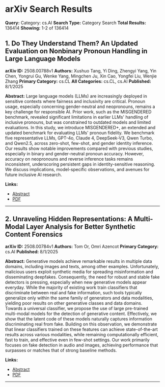 # arXiv Search Results

**Query:** Category: cs.AI
**Search Type:** Category Search
**Total Results:** 136414
**Showing:** 1-2 of 136414

## 1. Do They Understand Them? An Updated Evaluation on Nonbinary Pronoun Handling in Large Language Models

**arXiv ID:** 2508.00788v1
**Authors:** Xushuo Tang, Yi Ding, Zhengyi Yang, Yin Chen, Yongrui Gu, Wenke Yang, Mingchen Ju, Xin Cao, Yongfei Liu, Wenjie Zhang
**Primary Category:** cs.CL
**All Categories:** cs.CL, cs.AI
**Published:** 8/1/2025

**Abstract:**
Large language models (LLMs) are increasingly deployed in sensitive contexts where fairness and inclusivity are critical. Pronoun usage, especially concerning gender-neutral and neopronouns, remains a key challenge for responsible AI. Prior work, such as the MISGENDERED benchmark, revealed significant limitations in earlier LLMs' handling of inclusive pronouns, but was constrained to outdated models and limited evaluations. In this study, we introduce MISGENDERED+, an extended and updated benchmark for evaluating LLMs' pronoun fidelity. We benchmark five representative LLMs, GPT-4o, Claude 4, DeepSeek-V3, Qwen Turbo, and Qwen2.5, across zero-shot, few-shot, and gender identity inference. Our results show notable improvements compared with previous studies, especially in binary and gender-neutral pronoun accuracy. However, accuracy on neopronouns and reverse inference tasks remains inconsistent, underscoring persistent gaps in identity-sensitive reasoning. We discuss implications, model-specific observations, and avenues for future inclusive AI research.

**Links:**
- [Abstract](http://arxiv.org/abs/2508.00788v1)
- [PDF](http://arxiv.org/pdf/2508.00788v1)

---

## 2. Unraveling Hidden Representations: A Multi-Modal Layer Analysis for Better Synthetic Content Forensics

**arXiv ID:** 2508.00784v1
**Authors:** Tom Or, Omri Azencot
**Primary Category:** cs.AI
**Published:** 8/1/2025

**Abstract:**
Generative models achieve remarkable results in multiple data domains, including images and texts, among other examples. Unfortunately, malicious users exploit synthetic media for spreading misinformation and disseminating deepfakes. Consequently, the need for robust and stable fake detectors is pressing, especially when new generative models appear everyday. While the majority of existing work train classifiers that discriminate between real and fake information, such tools typically generalize only within the same family of generators and data modalities, yielding poor results on other generative classes and data domains. Towards a universal classifier, we propose the use of large pre-trained multi-modal models for the detection of generative content. Effectively, we show that the latent code of these models naturally captures information discriminating real from fake. Building on this observation, we demonstrate that linear classifiers trained on these features can achieve state-of-the-art results across various modalities, while remaining computationally efficient, fast to train, and effective even in few-shot settings. Our work primarily focuses on fake detection in audio and images, achieving performance that surpasses or matches that of strong baseline methods.

**Links:**
- [Abstract](http://arxiv.org/abs/2508.00784v1)
- [PDF](http://arxiv.org/pdf/2508.00784v1)

---


